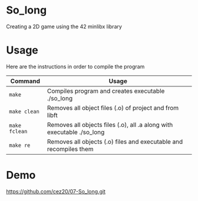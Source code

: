 # So_long

Creating a 2D game using the 42 minlibx library 

# Usage

Here are the instructions in order to compile the program

| Command | Usage |
| --- | --- |
| `make` | Compiles program and creates executable ./so_long
| `make clean` | Removes all object files (.o) of project and from libft
| `make fclean` | Removes all objects files (.o), all .a along with executable ./so_long
| `make re` | Removes all objects (.o) files and executable and recompiles them

# Demo

<script src="https://gist.github.com/cez20/07-So_Long/images/Demo.mp4"></script>

https://github.com/cez20/07-So_long.git